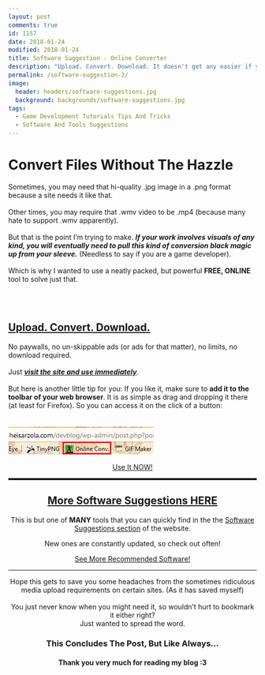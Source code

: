 ```yaml
---
layout: post
comments: true
id: 1157
date: 2018-01-24
modified: 2018-01-24
title: Software Suggestion - Online Converter
description: "Upload. Convert. Download. It doesn't get any easier if you wish to have a file in a different format."
permalink: /software-suggestion-2/
image:
  header: headers/software-suggestions.jpg
  background: backgrounds/software-suggestions.jpg
tags:
  - Game Development Tutorials Tips And Tricks
  - Software And Tools Suggestions
---
```

<h1>Convert Files Without The Hazzle</h1>

<p>Sometimes, you may need that hi-quality .jpg image in a .png format because a site needs it like that.
<br><br>Other times, you may require that .wmv video to be .mp4 (because many hate to support .wmv apparently).
<br><br>But that is the point I&#8217;m trying to make. <em><strong>If your work involves visuals of any kind, you will eventually need to pull this kind of conversion black magic up from your sleeve.</strong></em> (Needless to say if you are a game developer).
<br><br>Which is why I wanted to use a neatly packed, but powerful <strong>FREE, ONLINE</strong> tool to solve just that.</p>

<div class="row">
<!--LEFT-->
    <div class="column2">
        <a href="/images/posts/2018/01/Online-Converter-Text.gif" data-elementor-open-lightbox="default" target="_blank"><br />
                <img src="/images/posts/2018/01/Online-Converter-Text.gif" alt="" data-recalc-dims="1" /> </a>
    </div> 
    
<!--RIGHT-->
<div class="column2">
<h2> <a href="http://online-convert.com/" target="_blank">Upload. Convert. Download.</a></h2>
  <p>No paywalls, no un-skippable ads (or ads for that matter), no limits, no download required.
<br><br>Just <em><strong><a href="http://online-convert.com/" target="_blank" rel="noopener">visit the site and use immediately</a></strong></em>.
<br><br>But here is another little tip for you: If you like it, make sure to <strong>add it to the toolbar of your web browser</strong>. It is as simple as drag and dropping it there (at least for Firefox). So you can access it on the click of a button:
<br><br>
<a href="/images/posts/2018/01/Website-Toolbar.png" data-elementor-open-lightbox="default"><br /> 
<img src="/images/posts/2018/01/Website-Toolbar.png" alt="" data-recalc-dims="1" /> </a></p>
<center><a href="http://online-convert.com/" class="btn btn-info" target="_blank">Use It NOW!</a></center>
</div>
<!--END OF COLUMNS-->
</div>

<!------------------------------------------------------------------------------->
<!--------------------GET MORE USEFUL TIPS ON THE GITHUB WIKI-------------------->
<!------------------------------------------------------------------------------->

<center>

<hr style="border-top: dotted 3px;" />

<h2><a href="/for-game-devs-and-programmers/software-suggestions/" target="_blank">More Software Suggestions HERE</a></h2>

<p style="text-align: center;">
  This is but one of <strong>MANY</strong> tools that you can quickly find in the the <a href="/for-game-devs-and-programmers/software-suggestions/" target="_blank" rel="noopener">Software Suggestions section</a> of the website.
</p>

<p style="text-align: center;">
  New ones are constantly updated, so check out often!
</p>

<a href="/for-game-devs-and-programmers/software-suggestions/" class="btn"  target="_blank">See More Recommended Software!</a>


<!------------------------------------------------------------------------------->
<!----------------------------------FINAL WORDS---------------------------------->
<!------------------------------------------------------------------------------->

<hr>

<p>Hope this gets to save you some headaches from the sometimes ridiculous media upload requirements on certain sites. (As it has saved myself)
<br><br>You just never know when you might need it, so wouldn&#8217;t hurt to bookmark it either right?
<br>Just wanted to spread the word.</p>

<h3>This Concludes The Post, But Like Always&#8230;</h3>

<h4>Thank you very much for reading my blog :3</h4>

<!------------------------------------------------------------------------------->
<!--GAME_DEV-->